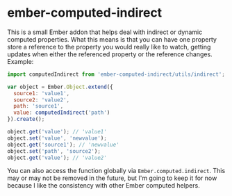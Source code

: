 # ember-computed-indirect

This is a small Ember addon that helps deal with indirect or dynamic computed properties. What this means
is that you can have one property store a reference to the property you would really like to watch,
getting updates when either the referenced property or the reference changes. Example:
 
```js
import computedIndirect from 'ember-computed-indirect/utils/indirect';

var object = Ember.Object.extend({
  source1: 'value1',
  source2: 'value2',
  path: 'source1',
  value: computedIndirect('path')
}).create();

object.get('value'); // 'value1'
object.set('value', 'newvalue');
object.get('source1'); // 'newvalue'
object.set('path', 'source2');
object.get('value'); // 'value2'
```

You can also access the function globally via `Ember.computed.indirect`. This may or may not be removed in the future,
but I'm going to keep it for now because I like the consistency with other Ember computed helpers.
